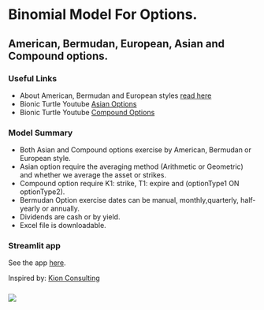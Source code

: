 # Binomial Model For Options.
## American, Bermudan, European, Asian and Compound options.

### Useful Links

- About American, Bermudan and European styles [read here](https://corporatefinanceinstitute.com/resources/derivatives/american-vs-european-vs-bermudan-options/)
- Bionic Turtle Youtube [Asian Options](https://youtu.be/rsyBxMtnn9A?si=C5_xG9Z6R6hNFo2y)
- Bionic Turtle Youtube [Compound Options](https://youtu.be/CC9JWooTGrQ?si=6mnoGL6am7MUvq9e)
### Model Summary
- Both Asian and Compound options exercise by American, Bermudan or European style.
- Asian option require the averaging method (Arithmetic or Geometric) and whether we average the asset or strikes.
- Compound option require K1: strike, T1: expire and (optionType1 ON optionType2).
- Bermudan Option exercise dates can be manual, monthly,quarterly, half-yearly or annually.
- Dividends are cash or by yield.
- Excel file is downloadable.
  
### Streamlit app
See the app [here](https://binomial-model-option-pricing-k.streamlit.app/).

Inspired by: [Kion Consulting](https://kion.co.za/)
#####
![](https://github.com/Nkocientio/Binomial-Options-Pricing-Model/blob/main/files/Kion_logo.png)
